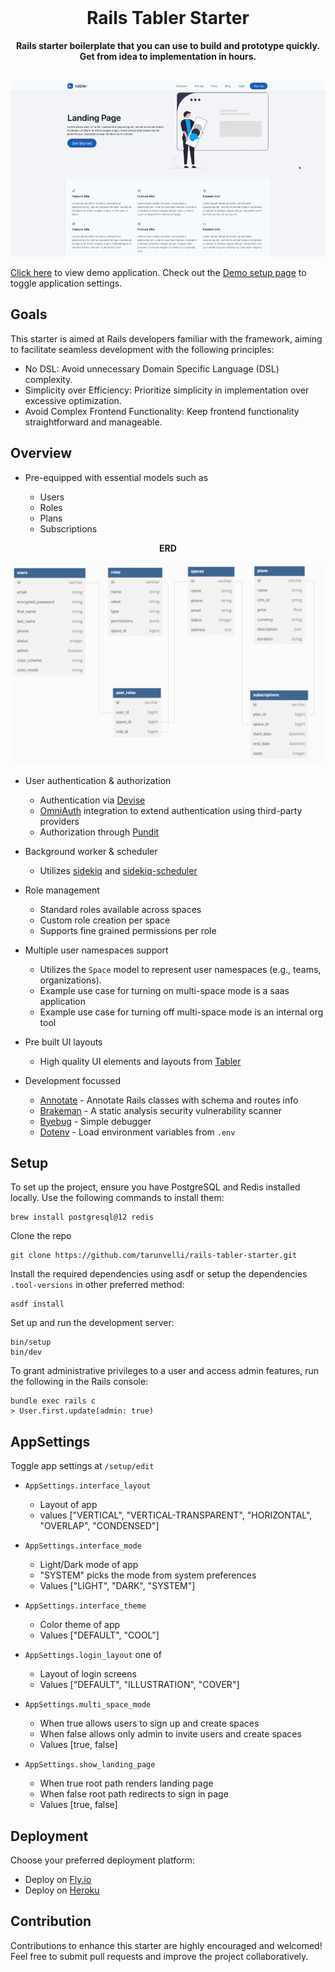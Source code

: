 <div align="center">
  <br>
  <h1>Rails Tabler Starter</h1>
  <strong>Rails starter boilerplate that you can use to build and prototype quickly. Get from idea to implementation in hours.</strong>
  <br>
  <br>

  ![](./app/assets/images/saas-example.gif)
</div>

[Click here](https://rails-tabler.fly.dev) to view demo application. Check out the [Demo setup page](https://rails-tabler.fly.dev/setup/edit) to toggle application settings.

## Goals

This starter is aimed at Rails developers familiar with the framework, aiming to facilitate seamless development with the following principles:

* No DSL: Avoid unnecessary Domain Specific Language (DSL) complexity.
* Simplicity over Efficiency: Prioritize simplicity in implementation over excessive optimization.
* Avoid Complex Frontend Functionality: Keep frontend functionality straightforward and manageable.

## Overview

* Pre-equipped with essential models such as

    * Users
    * Roles
    * Plans
    * Subscriptions

<div align="center">
  <strong>ERD</strong>

  ![](./app/assets/images/template-erb.png)
</div>

* User authentication & authorization

    * Authentication via [Devise](https://github.com/heartcombo/devise)
    * [OmniAuth](https://github.com/heartcombo/devise/wiki/OmniAuth%3A-Overview) integration to extend authentication using third-party providers
    * Authorization through [Pundit](https://github.com/varvet/pundit)

* Background worker & scheduler

    * Utilizes [sidekiq](https://github.com/mperham/sidekiq/) and [sidekiq-scheduler](https://github.com/sidekiq-scheduler/sidekiq-scheduler)

* Role management

    * Standard roles available across spaces
    * Custom role creation per space
    * Supports fine grained permissions per role

* Multiple user namespaces support

    * Utilizes the `Space` model to represent user namespaces (e.g., teams, organizations).
    * Example use case for turning on multi-space mode is a saas application
    * Example use case for turning off multi-space mode is an internal org tool

* Pre built UI layouts

    * High quality UI elements and layouts from [Tabler](https://tabler.io/)

* Development focussed

    * [Annotate](https://github.com/ctran/annotate_models) - Annotate Rails classes with schema and routes info
    * [Brakeman](https://github.com/presidentbeef/brakeman) - A static analysis security vulnerability scanner
    * [Byebug](https://github.com/deivid-rodriguez/byebug) - Simple debugger
    * [Dotenv](https://github.com/bkeepers/dotenv) - Load environment variables from `.env`

## Setup

To set up the project, ensure you have PostgreSQL and Redis installed locally. Use the following commands to install them:

```
brew install postgresql@12 redis
```

Clone the repo

```
git clone https://github.com/tarunvelli/rails-tabler-starter.git
```

Install the required dependencies using asdf or setup the dependencies `.tool-versions` in other preferred method:
```
asdf install
```

Set up and run the development server:
```
bin/setup
bin/dev
```

To grant administrative privileges to a user and access admin features, run the following in the Rails console:
```
bundle exec rails c
> User.first.update(admin: true)
```

## AppSettings

Toggle app settings at `/setup/edit`

* `AppSettings.interface_layout`
    * Layout of app
    * values ["VERTICAL", "VERTICAL-TRANSPARENT", "HORIZONTAL", "OVERLAP", "CONDENSED"]

* `AppSettings.interface_mode`
    * Light/Dark mode of app
    * "SYSTEM" picks the mode from system preferences
    * Values ["LIGHT", "DARK", "SYSTEM"]

* `AppSettings.interface_theme`
    * Color theme of app
    * Values ["DEFAULT", "COOL"]

* `AppSettings.login_layout` one of
    * Layout of login screens
    * Values ["DEFAULT", "ILLUSTRATION", "COVER"]

* `AppSettings.multi_space_mode`
    * When true allows users to sign up and create spaces
    * When false allows only admin to invite users and create spaces
    * Values [true, false]

* `AppSettings.show_landing_page`
    * When true root path renders landing page
    * When false root path redirects to sign in page
    * Values [true, false]

## Deployment

Choose your preferred deployment platform:

* Deploy on [Fly.io](https://fly.io/docs/rails/getting-started/)
* Deploy on [Heroku](https://devcenter.heroku.com/articles/getting-started-with-rails7)

## Contribution

Contributions to enhance this starter are highly encouraged and welcomed! Feel free to submit pull requests and improve the project collaboratively.
